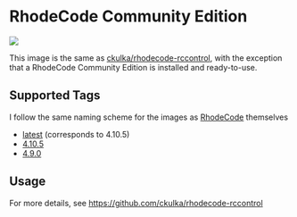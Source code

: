 # RhodeCode Community Edition

[![](https://images.microbadger.com/badges/version/ckulka/rhodecode-ce.svg)](https://github.com/ckulka/rhodecode-ce/tree/master "Get your own version badge on microbadger.com")

This image is the same as [ckulka/rhodecode-rccontrol](https://hub.docker.com/r/ckulka/rhodecode-rccontrol), with the exception that a
RhodeCode Community Edition is installed and ready-to-use.

## Supported Tags

I follow the same naming scheme for the images as [RhodeCode](https://docs.rhodecode.com/RhodeCode-Enterprise/release-notes/release-notes.html) themselves

- [latest](https://github.com/ckulka/rhodecode-ce/tree/master) (corresponds to 4.10.5)
- [4.10.5](https://github.com/ckulka/rhodecode-ce/tree/4.10.5)
- [4.9.0](https://github.com/ckulka/rhodecode-ce/tree/4.9.0)

## Usage

For more details, see <https://github.com/ckulka/rhodecode-rccontrol>
